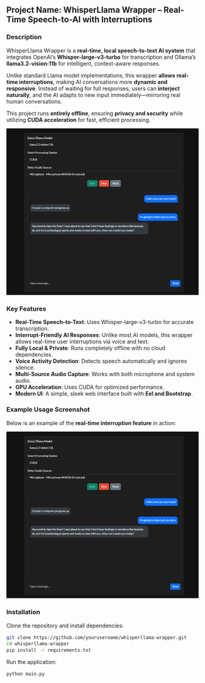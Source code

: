 ## **Project Name: WhisperLlama Wrapper – Real-Time Speech-to-AI with Interruptions**  

### **Description**  
WhisperLlama Wrapper is a **real-time, local speech-to-text AI system** that integrates OpenAI’s **Whisper-large-v3-turbo** for transcription and Ollama’s **llama3.2-vision:11b** for intelligent, context-aware responses.  

Unlike standard Llama model implementations, this wrapper **allows real-time interruptions**, making AI conversations more **dynamic and responsive**. Instead of waiting for full responses, users can **interject naturally**, and the AI adapts to new input immediately—mirroring real human conversations.  

This project runs **entirely offline**, ensuring **privacy and security** while utilizing **CUDA acceleration** for fast, efficient processing.  

![WhisperLlama Wrapper in Action](./example_wrapper.png)

### **Key Features**  
- **Real-Time Speech-to-Text**: Uses Whisper-large-v3-turbo for accurate transcription.  
- **Interrupt-Friendly AI Responses**: Unlike most AI models, this wrapper allows real-time user interruptions via voice and text.
- **Fully Local & Private**: Runs completely offline with no cloud dependencies.  
- **Voice Activity Detection**: Detects speech automatically and ignores silence.  
- **Multi-Source Audio Capture**: Works with both microphone and system audio.  
- **GPU Acceleration**: Uses CUDA for optimized performance.  
- **Modern UI**: A simple, sleek web interface built with **Eel and Bootstrap**.  

### **Example Usage Screenshot**  
Below is an example of the **real-time interruption feature** in action:  

![WhisperLlama Wrapper in Action](./example_wrapper.png)  

### **Installation**  
Clone the repository and install dependencies:  
```bash
git clone https://github.com/yourusername/whisperllama-wrapper.git  
cd whisperllama-wrapper  
pip install -r requirements.txt  
```

Run the application:  
```bash
python main.py  
```
